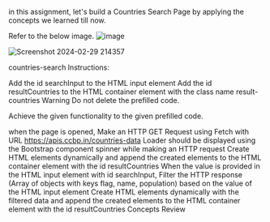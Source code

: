 
in this assignment, let's build a Countries Search Page by applying the concepts we learned till now.

Refer to the below image.
![image](https://github.com/rajeshkumarruppa/CountrySearch/assets/150770437/6f7c130a-fb9c-470c-8041-c8f1f7c77540)

![Screenshot 2024-02-29 214357](https://github.com/rajeshkumarruppa/CountrySearch/assets/150770437/95c87841-4d87-4ac3-a035-0f279b19ded2)


countries-search
Instructions:

Add the id searchInput to the HTML input element
Add the id resultCountries to the HTML container element with the class name result-countries
Warning
Do not delete the prefilled code.

Achieve the given functionality to the given prefilled code.

when the page is opened,
Make an HTTP GET Request using Fetch with URL https://apis.ccbp.in/countries-data
Loader should be displayed using the Bootstrap component spinner while making an HTTP request
Create HTML elements dynamically and append the created elements to the HTML container element with the id resultCountries
When the value is provided in the HTML input element with id searchInput,
Filter the HTTP response (Array of objects with keys flag, name, population) based on the value of the HTML input element
Create HTML elements dynamically with the filtered data and append the created elements to the HTML container element with the id resultCountries
Concepts Review



